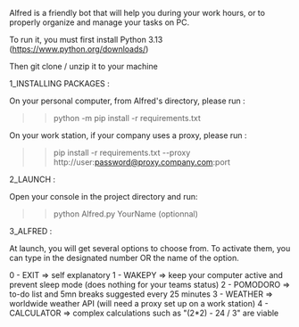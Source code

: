 Alfred is a friendly bot that will help you during your work hours, or to properly organize and manage your tasks on PC.

To run it, you must first install Python 3.13 (https://www.python.org/downloads/)

Then git clone / unzip it to your machine

1_INSTALLING PACKAGES :

On your personal computer, from Alfred's directory, please run :
>> python -m pip install -r requirements.txt

On your work station, if your company uses a proxy, please run : 
>> pip install -r requirements.txt --proxy http://user:password@proxy.company.com:port

2_LAUNCH :

Open your console in the project directory and run:
>> python Alfred.py YourName (optionnal)

3_ALFRED : 

At launch, you will get several options to choose from. To activate them, you can type in the designated number OR the name of the option.

0 - EXIT => self explanatory
1 - WAKEPY => keep your computer active and prevent sleep mode (does nothing for your teams status)
2 - POMODORO => to-do list and 5mn breaks suggested every 25 minutes
3 - WEATHER => worldwide weather API (will need a proxy set up on a work station)
4 - CALCULATOR => complex calculations such as "(2*2) - 24 / 3" are viable
